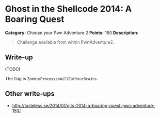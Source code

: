 # Ghost in the Shellcode 2014: A Boaring Quest

**Category:** Choose your Pwn Adventure 2
**Points:** 150
**Description:**

> Challenge available from within PwnAdventure2.

## Write-up

(TODO)

The flag is `ZombieProcessesWillEatYourBrains`.

## Other write-ups

* <http://tasteless.se/2014/01/gits-2014-a-boaring-quest-pwn-adventure-150/>
